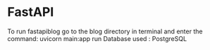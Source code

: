 # FastAPI

To run fastapiblog go to the blog directory in terminal and enter the command: uvicorn main:app run
Database used : PostgreSQL
